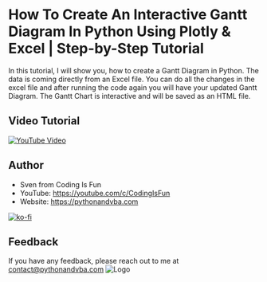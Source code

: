 # How To Create An Interactive Gantt Diagram In Python Using Plotly & Excel | Step-by-Step Tutorial

In this tutorial, I will show you, how to create a Gantt Diagram in Python.
The data is coming directly from an Excel file.
You can do all the changes in the excel file and after running the code again you will have your updated Gantt Diagram.
The Gantt Chart is interactive and will be saved as an HTML file.

## Video Tutorial

[![YouTube Video](https://img.youtube.com/vi/BWbPgVmh-bk/0.jpg)](https://youtu.be/BWbPgVmh-bk)

## Author

- Sven from Coding Is Fun
- YouTube: https://youtube.com/c/CodingIsFun
- Website: https://pythonandvba.com

[![ko-fi](https://ko-fi.com/img/githubbutton_sm.svg)](https://ko-fi.com/X7X47Q0EG)

## Feedback

If you have any feedback, please reach out to me at contact@pythonandvba.com
![Logo](https://www.pythonandvba.com/banner-img)

